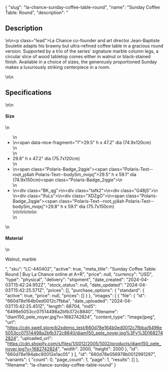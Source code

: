{
  "slug": "la-chance-sunday-coffee-table-round",
  "name": "Sunday Coffee Table: Round",
  "description": "<h2>Description</h2>\n<!-- split -->\n<p class=\"lead\">La Chance co-founder and art director Jean-Baptiste Souletie adapts his brawny but ultra-refined coffee table in a gracious round version. Supported by a trio of the series’ signature marble column legs, a circular slice of wood tabletop comes either in walnut or black-stained finish. Available in a choice of sizes, the generously proportioned Sunday makes a luxuriously striking centerpiece in a room.</p>\n<!-- split -->\n<h2>Specifications</h2>\n<!-- split -->\n<h4>Size</h4>\n<ul>\n<li>\n<span data-mce-fragment=\"1\">29.5</span>\" h x 47.2\" dia (74.9x120cm)<br>\n</li>\n<li>29.8\" h x 47.2\" dia (75.7x120cm)</li>\n<li>\n<span class=\"Polaris-Badge_2qgie\"><span class=\"Polaris-Text--root_yj4ah Polaris-Text--bodySm_nvqxj\">29.5\" h x 59.1\" dia (74.9x150cm)</span></span><span class=\"Polaris-Badge_2qgie\"></span>\n</li>\n<li>\n<div class=\"BK_qg\">\n<div class=\"tafk2\">\n<div class=\"G48jS\">\n<div>\n<div class=\"IfuLs\">\n<div class=\"XDZgO\">\n<span class=\"Polaris-Badge_2qgie\"><span class=\"Polaris-Text--root_yj4ah Polaris-Text--bodySm_nvqxj\">29.8\" h x 59.1\" </span></span>dia (75.7x150cm)</div>\n</div>\n</div>\n</div>\n</div>\n</div>\n</li>\n</ul>\n<h4>Material</h4>\n<p>Walnut, marble<br></p>",
  "sku": "LC-440402",
  "active": true,
  "meta_title": "Sunday Coffee Table: Round | Buy La Chance online at A+R",
  "price": null,
  "currency": "USD",
  "type": "physical",
  "delivery": "shipment",
  "date_created": "2024-04-03T15:42:24.952Z",
  "stock_status": null,
  "date_updated": "2024-04-03T15:42:25.571Z",
  "prices": [],
  "purchase_options": {
    "standard": {
      "active": true,
      "price": null,
      "prices": []
    }
  },
  "images": [
    {
      "file": {
        "id": "660d78e164b0ed0012c7fbba",
        "date_uploaded": "2024-04-03T15:42:25.451Z",
        "length": 68704,
        "md5": "6496e5053cc07514498a2bfb372c8840",
        "filename": "diam150_pele_noyer.jpg?v=1682742824",
        "content_type": "image/jpeg",
        "url": "https://cdn.swell.store/b2sdemo_test/660d78e164b0ed0012c7fbba/6496e5053cc07514498a2bfb372c8840/diam150_pele_noyer.jpg%3Fv%3D1682742824",
        "uploaded_url": "https://cdn.shopify.com/s/files/1/0012/2005/1002/products/diam150_pele_noyer.jpg?v=1682742824",
        "width": 2000,
        "height": 2000
      },
      "id": "660d78e194abc90012e1ac05"
    }
  ],
  "id": "660d78e056978b0012991297",
  "variants": {
    "count": 0,
    "page_count": 1,
    "page": 1,
    "results": []
  },
  "filename": "la-chance-sunday-coffee-table-round"
}